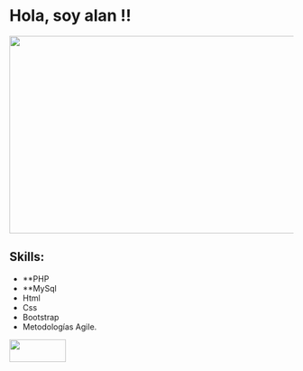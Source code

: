 
# Hola, soy alan !!
<img src="https://user-images.githubusercontent.com/69437600/129463183-1ee21578-d255-45db-a22e-9a85865a5145.jpg" height="350" width="800">


## Skills: 
* **PHP
* **MySql
* Html
* Css
* Bootstrap
* Metodologías Agile.
            


[<img src="https://user-images.githubusercontent.com/69437600/129463519-4af2745a-6802-484b-9b48-379eda798ba6.jpg" height="40" width="100">](https://www.linkedin.com/in/alan-alzogaray/)
